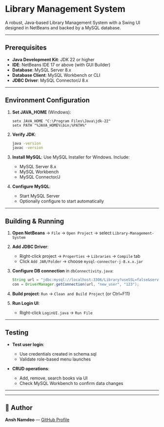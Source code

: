 # Library Management System

A robust, Java-based Library Management System with a Swing UI designed in NetBeans and backed by a MySQL database.

---

## Prerequisites

* **Java Development Kit**: JDK 22 or higher
* **IDE**: NetBeans IDE 17 or above (with GUI Builder)
* **Database**: MySQL Server 8.x
* **Database Client**: MySQL Workbench or CLI
* **JDBC Driver**: MySQL Connector/J 8.x

---

## Environment Configuration

1. **Set JAVA\_HOME** (Windows):

   ```batch
   setx JAVA_HOME "C:\Program Files\Java\jdk-22"
   setx PATH "%JAVA_HOME%\bin;%PATH%"
   ```

2. **Verify JDK**:

   ```bash
   java -version
   javac -version
   ```

3. **Install MySQL**: Use MySQL Installer for Windows. Include:

   * MySQL Server 8.x
   * MySQL Workbench
   * MySQL Connector/J

4. **Configure MySQL**:

   * Start MySQL Server
   * Optionally configure to start automatically

---

## Building & Running

1. **Open NetBeans** → `File` → `Open Project` → select `Library-Management-System`
2. **Add JDBC Driver**:

   * Right-click project → `Properties` → `Libraries` → `Compile` tab
   * Click `Add JAR/Folder` → choose `mysql-connector-j-8.x.x.jar`
3. **Configure DB connection** in `dbConnectivity.java`:

   ```java
   String url = "jdbc:mysql://localhost:3306/Library?useSSL=false&serverTimezone=UTC";
   con = DriverManager.getConnection(url, "new_user", "123");
   ```
4. **Build project**: `Run` → `Clean and Build Project` (or Ctrl+F11)
5. **Run Login UI**:

   * Right-click `LoginUI.java` → `Run File`

---

## Testing

* **Test user login**:

  * Use credentials created in schema.sql
  * Validate role-based menu launches
* **CRUD operations**:

  * Add, remove, search books via UI
  * Check MySQL Workbench to confirm data changes

---


---

## 👤 Author

**Ansh Namdeo** — [GitHub Profile](https://github.com/anshnamdeo02)
